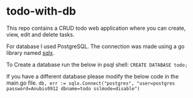 # todo-with-db

This repo contains a CRUD todo web application where you can create, view, edit and delete tasks.

For database I used PostgreSQL. The connection was made using a go library named [sqlx](https://github.com/jmoiron/sqlx).

To Create a database run the below in psql shell:
```CREATE DATABASE todo;```

If you have a different database please modify the below code in the main.go file.
```db, err := sqlx.Connect("postgres", "user=postgres password=Anubis0912 dbname=todo sslmode=disable")```
